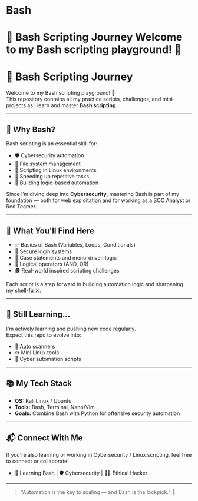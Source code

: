 # Bash
# 🚀 Bash Scripting Journey  Welcome to my Bash scripting playground! 🐚   
# 🚀 Bash Scripting Journey

Welcome to my Bash scripting playground! 🐚  
This repository contains all my practice scripts, challenges, and mini-projects as I learn and master **Bash scripting**.

---

## 📌 Why Bash?

Bash scripting is an essential skill for:

- 🛡️ Cybersecurity automation
- 📁 File system management
- 🧪 Scripting in Linux environments
- 🚀 Speeding up repetitive tasks
- 🔄 Building logic-based automation

Since I’m diving deep into **Cybersecurity**, mastering Bash is part of my foundation — both for web exploitation and for working as a SOC Analyst or Red Teamer.

---

## 🧠 What You'll Find Here

- ✅ Basics of Bash (Variables, Loops, Conditionals)
- 🔐 Secure login systems
- 📅 Case statements and menu-driven logic
- 🧪 Logical operators (AND, OR)
- 🕵️ Real-world inspired scripting challenges

Each script is a step forward in building automation logic and sharpening my shell-fu ⚔️.

---

## 🚧 Still Learning...

I'm actively learning and pushing new code regularly.  
Expect this repo to evolve into:

- 🔁 Auto scanners
- ⚙️ Mini Linux tools
- 🧠 Cyber automation scripts

---

## 📚 My Tech Stack

- **OS:** Kali Linux / Ubuntu
- **Tools:** Bash, Terminal, Nano/Vim
- **Goals:** Combine Bash with Python for offensive security automation

---

## 📬 Connect With Me

If you're also learning or working in Cybersecurity / Linux scripting, feel free to connect or collaborate!

- 🧠 Learning Bash | 🛡️ Cybersecurity  | 👨‍💻 Ethical Hacker

---

> “Automation is the key to scaling — and Bash is the lockpick.” 🔐

